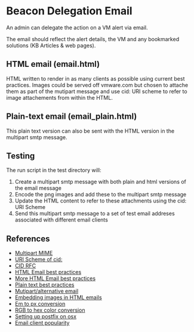 Beacon Delegation Email
=======================

An admin can delegate the action on a VM alert via email.

The email should reflect the alert details, the VM and any bookmarked solutions (KB Articles & web pages).

HTML email (email.html)
-----------------------
HTML written to render in as many clients as possible using current best practices. Images could be served off vmware.com but chosen to attache them as part of the mutipart message and use cid: URI scheme to refer to image attachements from within the HTML.

Plain-text email (email_plain.html)
-----------------------------------
This plain text version can also be sent with the HTML version in the multipart smtp message.

Testing
-------
The run script in the test directory will:
1. Create a multipart smtp message with both plain and html versions of the email message
2. Encode the png images and add these to the multipart smtp message
3. Update the HTML content to refer to these attachments using the cid: URI Scheme
4. Send this multipart smtp message to a set of test email addreses associated with different email clients

References
----------
* [Multipart MIME](http://www.w3.org/Protocols/rfc1341/7_2_Multipart.html)
* [URI Scheme of cid:](http://en.wikipedia.org/wiki/URI_scheme)
* [CID RFC](http://tools.ietf.org/html/rfc2392)
* [HTML Email best practices](http://24ways.org/2009/rock-solid-html-emails/)
* [More HTML Email best practices](http://net.tutsplus.com/tutorials/html-css-techniques/20-email-design-best-practices-and-resources-for-beginners/)
* [Plain text best practices](http://www.campaignmonitor.com/guides/design/designing/)
* [Mutipart/alternative email](http://kevinjmcmahon.net/articles/22/html-and-plain-text-multipart-email-/)
* [Embedding images in HTML emails](http://www.campaignmonitor.com/blog/post/3927/embedded-images-in-html-email)
* [Em to px conversion](http://pxtoem.com/)
* [RGB to hex color conversion](http://www.rgbtohex.net/)
* [Setting up postfix on osx](http://www.zenddeveloper.com/how-to-send-smtp-mails-with-postfix-mac-os-x-10-8/)
* [Email client popularity](http://www.campaignmonitor.com/resources/will-it-work/email-clients/)
